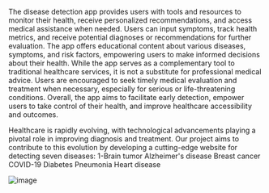 The disease detection app provides users with tools and resources to monitor their health, receive personalized recommendations, and access medical assistance when needed. Users can input symptoms, track health metrics, and receive potential diagnoses or recommendations for further evaluation. The app offers educational content about various diseases, symptoms, and risk factors, empowering users to make informed decisions about their health. While the app serves as a complementary tool to traditional healthcare services, it is not a substitute for professional medical advice. Users are encouraged to seek timely medical evaluation and treatment when necessary, especially for serious or life-threatening conditions. Overall, the app aims to facilitate early detection, empower users to take control of their health, and improve healthcare accessibility and outcomes.


Healthcare is rapidly evolving, with technological advancements playing a pivotal role in improving diagnosis and treatment. Our project aims to contribute to this evolution by developing a cutting-edge website for detecting seven diseases:
1-Brain tumor
Alzheimer's disease
Breast cancer
COVID-19 
Diabetes
Pneumonia
Heart disease



![image](https://github.com/vivekrajput18/Health-Detector-/assets/74731093/990a0640-8b94-4215-a05d-aa99db928fc4)
